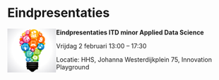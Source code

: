 # Eindpresentaties

<img style="float: left;" height=100 src="kb74.png">

**Eindpresentaties ITD minor Applied Data Science**

Vrijdag 2 februari 13:00 – 17:30

Locatie: HHS, Johanna Westerdijkplein 75, Innovation Playground 


